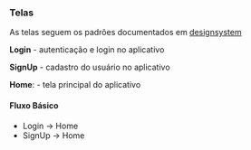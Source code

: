 ### Telas

As telas seguem os padrões documentados em [designsystem](https://github.com/FabinhoDeveloper/QueluzApp_Mobile/blob/master/docs/designsystem.md)

**Login** - autenticação e login no aplicativo

**SignUp** - cadastro do usuário no aplicativo

**Home**: - tela principal do aplicativo

#### Fluxo Básico
- Login -> Home
- SignUp -> Home

